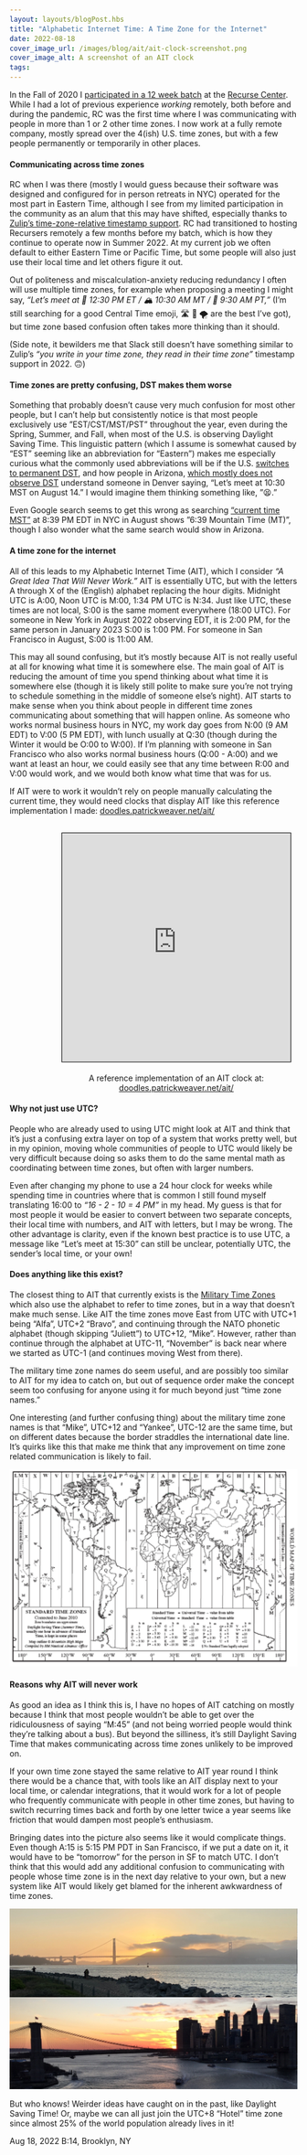 ```yaml
---
layout: layouts/blogPost.hbs
title: "Alphabetic Internet Time: A Time Zone for the Internet"
date: 2022-08-18
cover_image_url: /images/blog/ait/ait-clock-screenshot.png
cover_image_alt: A screenshot of an AIT clock
tags:
---
```


In the Fall of 2020 I [participated in a 12 week batch](https://www.patrickweaver.net/blog/a-recurse-center-remote-batch/) at the [Recurse Center](https://recurse.com). While I had a lot of previous experience _working_ remotely, both before and during the pandemic, RC was the first time where I was communicating with people in more than 1 or 2 other time zones. I now work at a fully remote company, mostly spread over the 4(ish) U.S. time zones, but with a few people permanently or temporarily in other places.

#### Communicating across time zones

RC when I was there (mostly I would guess because their software was designed and configured for in person retreats in NYC) operated for the most part in Eastern Time, although I see from my limited participation in the community as an alum that this may have shifted, especially thanks to [Zulip’s time-zone-relative timestamp support](https://zulip.com/help/format-your-message-using-markdown#global-times). RC had transitioned to hosting Recursers remotely a few months before my batch, which is how they continue to operate now in Summer 2022. At my current job we often default to either Eastern Time or Pacific Time, but some people will also just use their local time and let others figure it out.

Out of politeness and miscalculation-anxiety reducing redundancy I often will use multiple time zones, for example when proposing a meeting I might say, _“Let’s meet at 🗽 12:30 PM ET / 🏔 10:30 AM MT / 🌁 9:30 AM PT,”_ (I’m still searching for a good Central Time emoji, 🛣 🌽 🌪 are the best I’ve got), but time zone based confusion often takes more thinking than it should.

(Side note, it bewilders me that Slack still doesn’t have something similar to Zulip’s _“you write in your time zone, they read in their time zone”_ timestamp support in 2022. 🙃)

#### Time zones are pretty confusing, DST makes them worse

Something that probably doesn’t cause very much confusion for most other people, but I can’t help but consistently notice is that most people exclusively use ”EST/CST/MST/PST” throughout the year, even during the Spring, Summer, and Fall, when most of the U.S. is observing Daylight Saving Time. This linguistic pattern (which I assume is somewhat caused by “EST” seeming like an abbreviation for “Eastern”) makes me especially curious what the commonly used abbreviations will be if the U.S. [switches to permanent DST](https://web.archive.org/web/20220315222718/https://www.nytimes.com/2022/03/15/us/politics/daylight-saving-time-senate.html), and how people in Arizona, [which mostly does not observe DST](https://en.wikipedia.org/wiki/Time_in_Arizona) understand someone in Denver saying, “Let’s meet at 10:30 MST on August 14.” I would imagine them thinking something like, ”😫.”

Even Google search seems to get this wrong as searching [“current time MST”](https://google.com/search?q=current%20time%20MST) at 8:39 PM EDT in NYC in August shows ”6:39 Mountain Time (MT)”, though I also wonder what the same search would show in Arizona.

#### A time zone for the internet

All of this leads to my Alphabetic Internet Time (AIT), which I consider _“A Great Idea That Will Never Work.”_ AIT is essentially UTC, but with the letters A through X of the (English) alphabet replacing the hour digits. Midnight UTC is A:00, Noon UTC is M:00, 1:34 PM UTC is N:34. Just like UTC, these times are not local, S:00 is the same moment everywhere (18:00 UTC). For someone in New York in August 2022 observing EDT, it is 2:00 PM, for the same person in January 2023 S:00 is 1:00 PM. For someone in San Francisco in August, S:00 is 11:00 AM.

This may all sound confusing, but it’s mostly because AIT is not really useful at all for knowing what time it is somewhere else. The main goal of AIT is reducing the amount of time you spend thinking about what time it is somewhere else (though it is likely still polite to make sure you’re not trying to schedule something in the middle of someone else’s night). AIT starts to make sense when you think about people in different time zones communicating about something that will happen online. As someone who works normal business hours in NYC, my work day goes from N:00 (9 AM EDT) to V:00 (5 PM EDT), with lunch usually at Q:30 (though during the Winter it would be O:00 to W:00). If I’m planning with someone in San Francisco who also works normal business hours (Q:00 - A:00) and we want at least an hour, we could easily see that any time between R:00 and V:00 would work, and we would both know what time that was for us.

If AIT were to work it wouldn’t rely on people manually calculating the current time, they would need clocks that display AIT like this reference implementation I made: <a href="https://doodles.patrickweaver.net/ait/" target="_blank">doodles.patrickweaver.net/ait/</a>

<figure style="text-align: center; width: 100%;">
  <iframe
      id="ait-clock"
      style="border: 1px solid black; margin: 1rem auto;"
      title="Alphabetic Internet Time Clock"
      width="400"
      height="400"
      src="https://doodles.patrickweaver.net/ait/">
  </iframe>
  <figcaption>A reference implementation of an AIT clock at: <a href="https://doodles.patrickweaver.net/ait/" target="_blank">doodles.patrickweaver.net/ait/</a> </figcaption>
</figure>

#### Why not just use UTC?

People who are already used to using UTC might look at AIT and think that it’s just a confusing extra layer on top of a system that works pretty well, but in my opinion, moving whole communities of people to UTC would likely be very difficult because doing so asks them to do the same mental math as coordinating between time zones, but often with larger numbers.

Even after changing my phone to use a 24 hour clock for weeks while spending time in countries where that is common I still found myself translating 16:00 to _“16 - 2 - 10 = 4 PM”_ in my head. My guess is that for most people it would be easier to convert between two separate concepts, their local time with numbers, and AIT with letters, but I may be wrong. The other advantage is clarity, even if the known best practice is to use UTC, a message like “Let’s meet at 15:30” can still be unclear, potentially UTC, the sender’s local time, or your own!

#### Does anything like this exist?

The closest thing to AIT that currently exists is the [Military Time Zones](https://en.wikipedia.org/wiki/List_of_military_time_zones) which also use the alphabet to refer to time zones, but in a way that doesn’t make much sense. Like AIT the time zones move East from UTC with UTC+1 being “Alfa”, UTC+2 “Bravo”, and continuing through the NATO phonetic alphabet (though skipping “Juliett”) to UTC+12, “Mike”. However, rather than continue through the alphabet at UTC-11, “November” is back near where we started as UTC-1 (and continues moving West from there).

The military time zone names do seem useful, and are possibly too similar to AIT for my idea to catch on, but out of sequence order make the concept seem too confusing for anyone using it for much beyond just “time zone names.”

One interesting (and further confusing thing) about the military time zone names is that “Mike”, UTC+12 and “Yankee”, UTC-12 are the same time, but on different dates because the border straddles the international date line. It’s quirks like this that make me think that any improvement on time zone related communication is likely to fail.

![A map of military time zones from the ACP 121(I) standard](/images/blog/ait/military-time-zones.png)

#### Reasons why AIT will never work

As good an idea as I think this is, I have no hopes of AIT catching on mostly because I think that most people wouldn’t be able to get over the ridiculousness of saying “M:45” (and not being worried people would think they’re talking about a bus). But beyond the silliness, it’s still Daylight Saving Time that makes communicating across time zones unlikely to be improved on.

If your own time zone stayed the same relative to AIT year round I think there would be a chance that, with tools like an AIT display next to your local time, or calendar integrations, that it would work for a lot of people who frequently communicate with people in other time zones, but having to switch recurring times back and forth by one letter twice a year seems like friction that would dampen most people’s enthusiasm.

Bringing dates into the picture also seems like it would complicate things. Even though A:15 is 5:15 PM PDT in San Francisco, if we put a date on it, it would have to be “tomorrow” for the person in SF to match UTC. I don’t think that this would add any additional confusion to communicating with people whose time zone is in the next day relative to your own, but a new system like AIT would likely get blamed for the inherent awkwardness of time zones.

![Photographs of the sunset in San Francisco, CA, and New York, NY](/images/blog/ait/sf-ny-sunset.jpg)

But who knows! Weirder ideas have caught on in the past, like Daylight Saving Time! Or, maybe we can all just join the UTC+8 “Hotel” time zone since almost 25% of the world population already lives in it!

Aug 18, 2022 B:14, Brooklyn, NY
